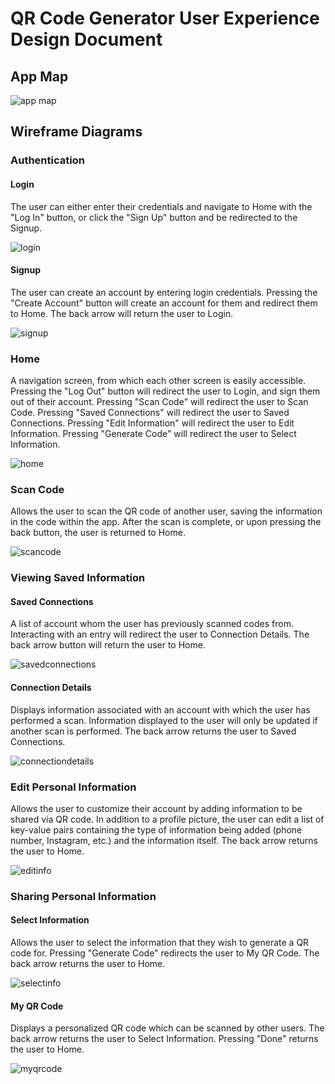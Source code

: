 # QR Code Generator User Experience Design Document
## App Map

![app map](link)

## Wireframe Diagrams
### Authentication
#### Login
The user can either enter their credentials and navigate to Home with the "Log
In" button, or click the "Sign Up" button and be redirected to the Signup.

![login](link)

#### Signup
The user can create an account by entering login credentials. Pressing the
"Create Account" button will create an account for them and redirect them to
Home. The back arrow will return the user to Login.

![signup](link)

### Home
A navigation screen, from which each other screen is easily accessible. Pressing
the "Log Out" button will redirect the user to Login, and sign them out of their
account. Pressing "Scan Code" will redirect the user to Scan Code. Pressing
"Saved Connections" will redirect the user to Saved Connections.  Pressing "Edit
Information" will redirect the user to Edit Information. Pressing "Generate
Code" will redirect the user to Select Information.

![home](link)

### Scan Code
Allows the user to scan the QR code of another user, saving the information in
the code within the app. After the scan is complete, or upon pressing the back
button, the user is returned to Home.

![scancode](link)

### Viewing Saved Information
#### Saved Connections
A list of account whom the user has previously scanned codes from. Interacting
with an entry will redirect the user to Connection Details. The back arrow button
will return the user to Home.

![savedconnections](link)

#### Connection Details
Displays information associated with an account with which the user has
performed a scan. Information displayed to the user will only be updated if
another scan is performed. The back arrow returns the user to Saved Connections.

![connectiondetails](link)

### Edit Personal Information
Allows the user to customize their account by adding information to be shared
via QR code. In addition to a profile picture, the user can edit a list of
key-value pairs containing the type of information being added (phone number,
Instagram, etc.) and the information itself. The back arrow returns the user to
Home.

![editinfo](link)

### Sharing Personal Information
#### Select Information
Allows the user to select the information that they wish to generate a QR code
for. Pressing "Generate Code" redirects the user to My QR Code. The back arrow
returns the user to Home.

![selectinfo](link)

#### My QR Code
Displays a personalized QR code which can be scanned by other users. The back
arrow returns the user to Select Information. Pressing "Done" returns the user
to Home.

![myqrcode](link)

